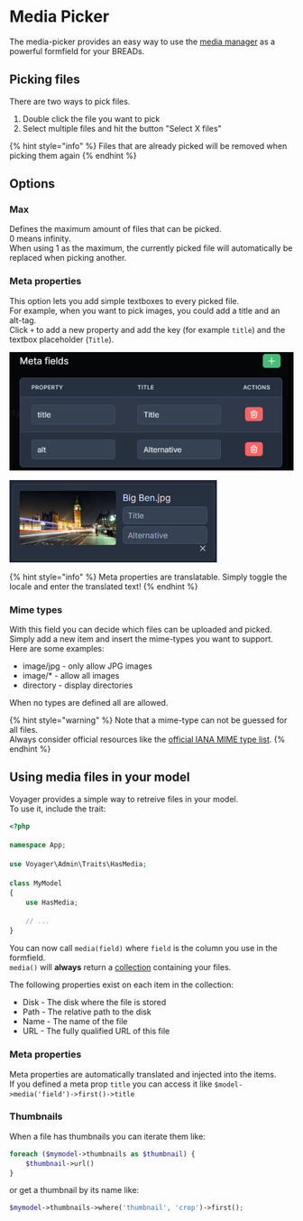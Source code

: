 # Media Picker

The media-picker provides an easy way to use the [media manager](../media-manager.md) as a powerful formfield for your BREADs.

## Picking files

There are two ways to pick files.  
1. Double click the file you want to pick
2. Select multiple files and hit the button "Select X files"

{% hint style="info" %}
Files that are already picked will be removed when picking them again
{% endhint %}

## Options

### Max

Defines the maximum amount of files that can be picked.  
0 means infinity.  
When using 1 as the maximum, the currently picked file will automatically be replaced when picking another.

### Meta properties

This option lets you add simple textboxes to every picked file.  
For example, when you want to pick images, you could add a title and an alt-tag.  
Click `+` to add a new property and add the key (for example `title`) and the textbox placeholder (`Title`).

![](../.gitbook/assets/bread/formfields/media-picker/meta-options.png) 

![](../.gitbook/assets/bread/formfields/media-picker/meta-result.png) 

{% hint style="info" %}
Meta properties are translatable. Simply toggle the locale and enter the translated text!
{% endhint %}

### Mime types

With this field you can decide which files can be uploaded and picked.  
Simply add a new item and insert the mime-types you want to support.  
Here are some examples:  
- image/jpg - only allow JPG images
- image/* - allow all images
- directory - display directories

When no types are defined all are allowed.  

{% hint style="warning" %}
Note that a mime-type can not be guessed for all files.  
Always consider official resources like the [official IANA MIME type list](http://www.iana.org/assignments/media-types/media-types.xhtml).
{% endhint %}

## Using media files in your model

Voyager provides a simple way to retreive files in your model.  
To use it, include the trait:

```php
<?php

namespace App;

use Voyager\Admin\Traits\HasMedia;

class MyModel
{
    use HasMedia;

    // ...
}
```

You can now call `media(field)` where `field` is the column you use in the formfield.  
`media()` will **always** return a [collection](https://laravel.com/docs/collections) containing your files.  

The following properties exist on each item in the collection:  
- Disk - The disk where the file is stored
- Path - The relative path to the disk
- Name - The name of the file
- URL - The fully qualified URL of this file

### Meta properties

Meta properties are automatically translated and injected into the items.  
If you defined a meta prop `title` you can access it like `$model->media('field')->first()->title`

### Thumbnails

When a file has thumbnails you can iterate them like:

```php
foreach ($mymodel->thumbnails as $thumbnail) {
    $thumbnail->url()
}
```

or get a thumbnail by its name like:

```php
$mymodel->thumbnails->where('thumbnail', 'crop')->first();
```